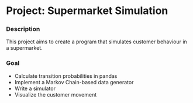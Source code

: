 # Project: Supermarket Simulation

### Description

This project aims to create a program that simulates customer behaviour in a supermarket.

### Goal

* Calculate transition probabilities in pandas
* Implement a Markov Chain-based data generator
* Write a simulator
* Visualize the customer movement
